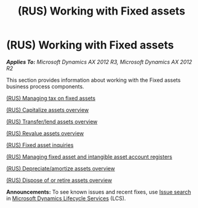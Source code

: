 ﻿---
title: (RUS) Working with Fixed assets
TOCTitle: (RUS) Working with Fixed assets
ms:assetid: dba34650-09ae-448c-9c4b-22fe51afccfa
ms:mtpsurl: https://technet.microsoft.com/en-us/library/JJ711682(v=AX.60)
ms:contentKeyID: 49388005
ms.date: 04/18/2014
mtps_version: v=AX.60
---

# (RUS) Working with Fixed assets 


_**Applies To:** Microsoft Dynamics AX 2012 R3, Microsoft Dynamics AX 2012 R2_

This section provides information about working with the Fixed assets business process components.

[(RUS) Managing tax on fixed assets](rus-managing-tax-on-fixed-assets.md)

[(RUS) Capitalize assets overview](rus-capitalize-assets-overview.md)

[(RUS) Transfer/lend assets overview](rus-transfer-lend-assets-overview.md)

[(RUS) Revalue assets overview](rus-revalue-assets-overview.md)

[(RUS) Fixed asset inquiries](rus-fixed-asset-inquiries.md)

[(RUS) Managing fixed asset and intangible asset account registers](rus-managing-fixed-asset-and-intangible-asset-account-registers.md)

[(RUS) Depreciate/amortize assets overview](rus-depreciate-amortize-assets-overview.md)

[(RUS) Dispose of or retire assets overview](rus-dispose-of-or-retire-assets-overview.md)

  
**Announcements:** To see known issues and recent fixes, use [Issue search](http://go.microsoft.com/fwlink/?linkid=389258) in [Microsoft Dynamics Lifecycle Services](http://go.microsoft.com/fwlink/?linkid=306505) (LCS).

